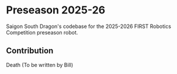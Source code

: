 # Preseason 2025-26

Saigon South Dragon's codebase for the 2025-2026 FIRST Robotics Competition
preseason robot.

## Contribution

Death (To be written by Bill)